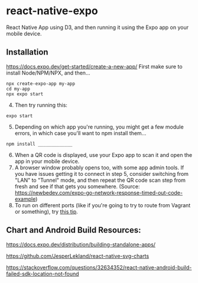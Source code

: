 # react-native-expo

React Native App using D3, and then running it using the Expo app on your mobile device.

## Installation

https://docs.expo.dev/get-started/create-a-new-app/
First make sure to install Node/NPM/NPX, and then...

```
npx create-expo-app my-app
cd my-app
npx expo start
```

4. Then try running this:
```
expo start
```
5. Depending on which app you're running, you might get a few module errors, in which case you'll want to npm install them...
```
npm install _____________
```
6. When a QR code is displayed, use your Expo app to scan it and open the app in your mobile device.
7. A browser window probably opens too, with some app admin tools. If you have issues getting it to connect in step 5, consider switching from "LAN" to "Tunnel" mode, and then repeat the QR code scan step from fresh and see if that gets you somewhere. (Source: https://newbedev.com/expo-go-network-response-timed-out-code-example)
7. To run on different ports (like if you're going to try to route from Vagrant or something), try [this tip](https://forums.expo.dev/t/run-exp-start-on-another-port/6404/2).

## Chart and Android Build Resources:

https://docs.expo.dev/distribution/building-standalone-apps/

https://github.com/JesperLekland/react-native-svg-charts

https://stackoverflow.com/questions/32634352/react-native-android-build-failed-sdk-location-not-found
